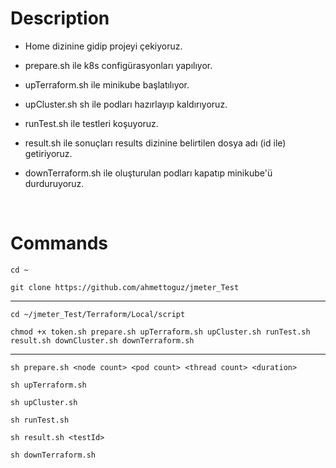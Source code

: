 # Description

- Home dizinine gidip projeyi çekiyoruz.

- prepare.sh ile k8s configürasyonları yapılıyor.

- upTerraform.sh ile minikube başlatılıyor.

- upCluster.sh sh ile podları hazırlayıp kaldırıyoruz.

- runTest.sh ile testleri koşuyoruz.

- result.sh ile sonuçları results dizinine belirtilen dosya adı (id ile) getiriyoruz.

- downTerraform.sh ile oluşturulan podları kapatıp minikube'ü durduruyoruz.

</br>

# Commands

```
cd ~
```

```
git clone https://github.com/ahmettoguz/jmeter_Test
```
---

```
cd ~/jmeter_Test/Terraform/Local/script
```

```
chmod +x token.sh prepare.sh upTerraform.sh upCluster.sh runTest.sh result.sh downCluster.sh downTerraform.sh
```
---

```
sh prepare.sh <node count> <pod count> <thread count> <duration>
```

```
sh upTerraform.sh
```

```
sh upCluster.sh
```

```
sh runTest.sh
```

```
sh result.sh <testId>
```

```
sh downTerraform.sh
```